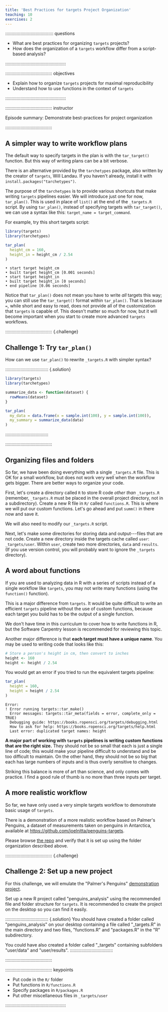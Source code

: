 ```yaml
---
title: 'Best Practices for targets Project Organization'
teaching: 10
exercises: 2
---
```


:::::::::::::::::::::::::::::::::::::: questions 

- What are best practices for organizing `targets` projects?
- How does the organization of a `targets` workflow differ from a script-based analysis?

::::::::::::::::::::::::::::::::::::::::::::::::

::::::::::::::::::::::::::::::::::::: objectives

- Explain how to organize `targets` projects for maximal reproducibility
- Understand how to use functions in the context of `targets`

::::::::::::::::::::::::::::::::::::::::::::::::

::::::::::::::::::::::::::::::::::::: instructor

Episode summary: Demonstrate best-practices for project organization

:::::::::::::::::::::::::::::::::::::



## A simpler way to write workflow plans

The default way to specify targets in the plan is with the `tar_target()` function.
But this way of writing plans can be a bit verbose.

There is an alternative provided by the `tarchetypes` package, also written by the creator of `targets`, Will Landau.
If you haven't already, install it with `install.packages("tarchetypes")`.

The purpose of the `tarchetypes` is to provide various shortcuts that make writing `targets` pipelines easier.
We will introduce just one for now, `tar_plan()`. This is used in place of `list()` at the end of the `_targets.R` script.
By using `tar_plan()`, instead of specifying targets with `tar_target()`, we can use a syntax like this: `target_name = target_command`.

For example, try this short targets script:


```r
library(targets)
library(tarchetypes)

tar_plan(
  height_cm = 160,
  height_in = height_cm / 2.54
)
```


```{.output}
• start target height_cm
• built target height_cm [0.001 seconds]
• start target height_in
• built target height_in [0 seconds]
• end pipeline [0.06 seconds]
```

Notice that `tar_plan()` does not mean you have to write *all* targets this way; you can still use the `tar_target()` format within `tar_plan()`.
That is because `=`, while short and easy to read, does not provide all of the customization that `targets` is capable of.
This doesn't matter so much for now, but it will become important when you start to create more advanced `targets` workflows.

::::::::::::::::::::::::::::::::::::: {.challenge}

## Challenge 1: Try `tar_plan()`

How can we use `tar_plan()` to rewrite `_targets.R` with simpler syntax?

:::::::::::::::::::::::::::::::::: {.solution}


```r
library(targets)
library(tarchetypes)

summarize_data <- function(dataset) {
  rowMeans(dataset)
}

tar_plan(
  my_data = data.frame(x = sample.int(100), y = sample.int(100)),
  my_summary = summarize_data(data)
)
```

::::::::::::::::::::::::::::::::::

:::::::::::::::::::::::::::::::::::::

## Organizing files and folders

So far, we have been doing everything with a single `_targets.R` file.
This is OK for a small workflow, but does not work very well when the workflow gets bigger.
There are better ways to organize your code.

First, let's create a directory called `R` to store R code *other than* `_targets.R` (remember, `_targets.R` must be placed in the overall project directory, not in a subdirectory).
Create a new R file in `R/` called `functions.R`.
This is where we will put our custom functions.
Let's go ahead and put `summ()` in there now and save it.

We will also need to modify our `_targets.R` script. 
<!-- This requires some more instruction. modify how? -->

Next, let's make some directories for storing data and output---files that are not code.
Create a new directory inside the targets cache called `user`: `_targets/user`.
Within `user`, create two more directories, `data` and `results`.
(If you use version control, you will probably want to ignore the `_targets` directory).

## A word about functions

If you are used to analyzing data in R with a series of scripts instead of a single workflow like `targets`, you may not write many functions (using the `function()` function).

This is a major difference from `targets`.
It would be quite difficult to write an efficient `targets` pipeline without the use of custom functions, because each target you build has to be the output of a single function.

We don't have time in this curriculum to cover how to write functions in R, but the Software Carpentry lesson is recommended for reviewing this topic.

Another major difference is that **each target must have a unique name**.
You may be used to writing code that looks like this:


```r
# Store a person's height in cm, then convert to inches
height <- 160
height <- height / 2.54
```

You would get an error if you tried to run the equivalent targets pipeline:


```r
tar_plan(
  height = 160,
  height = height / 2.54
)
```


```{.error}
Error:
! Error running targets::tar_make()
  Error messages: targets::tar_meta(fields = error, complete_only = TRUE)
  Debugging guide: https://books.ropensci.org/targets/debugging.html
  How to ask for help: https://books.ropensci.org/targets/help.html
  Last error: duplicated target names: height
```

**A major part of working with `targets` pipelines is writing custom functions that are the right size.**
They should not be so small that each is just a single line of code; this would make your pipeline difficult to understand and be too difficult to maintain.
On the other hand, they should not be so big that each has large numbers of inputs and is thus overly sensitive to changes.

Striking this balance is more of art than science, and only comes with practice. I find a good rule of thumb is no more than three inputs per target.

## A more realistic workflow

So far, we have only used a very simple targets workflow to demonstrate basic usage of `targets`.

There is a demonstration of a more realistic workflow based on Palmer's Penguins, a dataset of measurements taken on penguins in Antarctica, available at <https://github.com/joelnitta/penguins-targets>.

Please browse [the repo](https://github.com/joelnitta/penguins-targets) and verify that it is set up using the folder organization described above.

::::::::::::::::::::::::::::::::::::: {.challenge}

## Challenge 2: Set up a new project

For this challenge, we will emulate the "Palmer's Penguins" [demonstration project](https://github.com/joelnitta/penguins-targets).

Set up a new R project called "penguins_analysis" using the recommended file and folder structure for `targets`. It is recommended to create the project on the desktop so you can find it easily.

:::::::::::::::::::::::::::::::::: {.solution}
You should have created a folder called "penguins_analysis" on your desktop containing a file called "_targets.R" in the main directory and two files, "functions.R" and "packages.R" in the "R" subdirectory.

You could have also created a folder called "_targets" containing subfolders "user/data" and "user/results".
::::::::::::::::::::::::::::::::::

:::::::::::::::::::::::::::::::::::::

::::::::::::::::::::::::::::::::::::: keypoints 

- Put code in the `R/` folder
- Put functions in `R/functions.R`
- Specify packages in `R/packages.R`
- Put other miscellaneous files in `_targets/user`

::::::::::::::::::::::::::::::::::::::::::::::::

